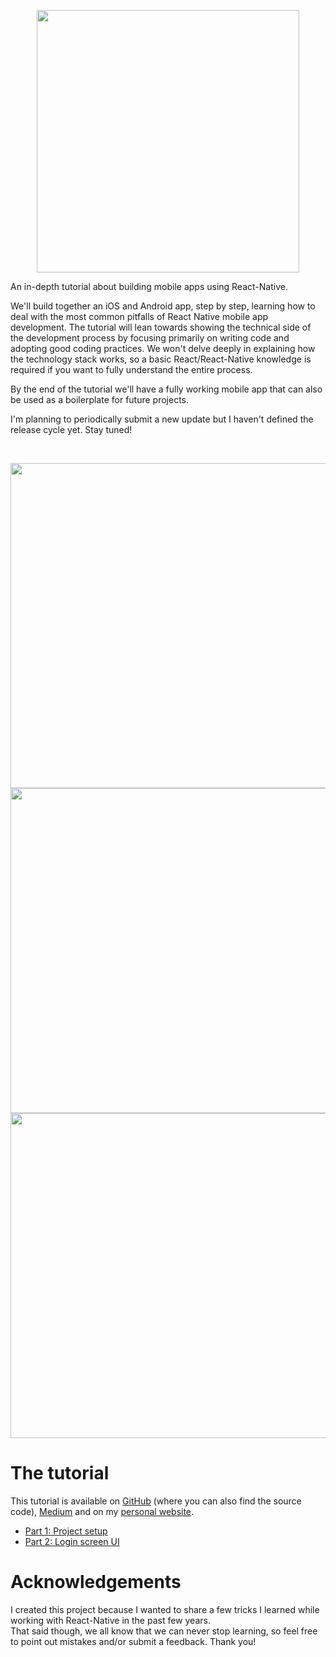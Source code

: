 <p align="center">
<img src="https://github.com/mmazzarolo/the-starter-app-dev/blob/master/public/logo-extra-wide.png?raw=true" height="420"></img>
</p>

An in-depth tutorial about building mobile apps using React-Native.

We'll build together an iOS and Android app, step by step, learning how to deal with the most common pitfalls of React Native mobile app development.
The tutorial will lean towards showing the technical side of the development process by focusing primarily on writing code and adopting good coding practices. We won't delve deeply in explaining how the technology stack works, so a basic React/React-Native knowledge is required if you want to fully understand the entire process.

By the end of the tutorial we'll have a fully working mobile app that can also be used as a boilerplate for future projects.

I'm planning to periodically submit a new update but I haven't defined the release cycle yet. Stay tuned!

<br />

<p align="center">
<img src="https://github.com/mmazzarolo/the-starter-app-dev/blob/master/public/00-screenshot-1.png?raw=true" height="520"></img>
<img src="https://github.com/mmazzarolo/the-starter-app-dev/blob/master/public/00-screenshot-2.png?raw=true" height="520"></img>
<img src="https://github.com/mmazzarolo/the-starter-app-dev/blob/master/public/00-screenshot-3.png?raw=true" height="520"></img>
</p>

# The tutorial

This tutorial is available on [GitHub] (where you can also find the source code), [Medium] and on my [personal website].

- [Part 1: Project setup]
- [Part 2: Login screen UI]

# Acknowledgements

I created this project because I wanted to share a few tricks I learned while working with React-Native in the past few years.  
That said though, we all know that we can never stop learning, so feel free to point out mistakes and/or submit a feedback. Thank you!

[github]: https://github.com/mmazzarolo/the-starter-app
[medium]: asdf
[personal website]: https://mmazzarolo.com/blog/2018-09-28-the-starter-app-intro/
[carbon.now]: https://carbon.now.sh
[part 1: project setup]: https://github.com/mmazzarolo/the-starter-app/01-project-setup
[part 2: login screen ui]: https://github.com/mmazzarolo/the-starter-app/02-login-screen-ui
